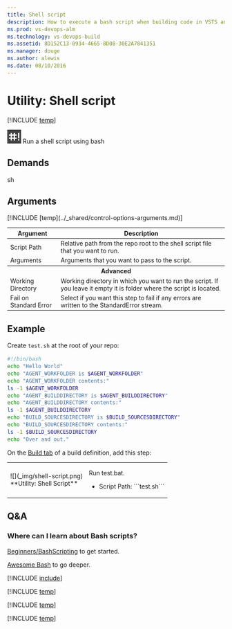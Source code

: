 ```yaml
---
title: Shell script
description: How to execute a bash script when building code in VSTS and Team Foundation Server TFS
ms.prod: vs-devops-alm
ms.technology: vs-devops-build
ms.assetid: 8D152C13-0934-4665-8D08-30E2A7841351
ms.manager: douge
ms.author: alewis
ms.date: 08/10/2016
---
```


# Utility: Shell script

[!INCLUDE [temp](../../_shared/version-tfs-2015-rtm.md)]

![icon](_img/shell-script.png) Run a shell script using bash

## Demands

sh

## Arguments

<table>
<thead>
<tr>
<th>Argument</th>
<th>Description</th>
</tr>
</thead>
<tr>
<td>Script Path</td>
<td>
Relative path from the repo root to the shell script file that you want to run.
</td>
</tr>
<tr>
<td>Arguments</td>
<td>
Arguments that you want to pass to the script.
</td>
</tr>
<tr>
<th style="text-align: center" colspan="2">Advanced</th>
</tr>
<tr>
<td>Working Directory</td>
<td>
Working directory in which you want to run the script.  If you leave it empty it is folder where the script is located.
</td>
</tr>
<tr>
<td>Fail on Standard Error</td>
<td>
Select if you want this step to fail if any errors are written to the StandardError stream.
</td>
</tr>
[!INCLUDE [temp](../_shared/control-options-arguments.md)]
</table>

## Example

Create ```test.sh``` at the root of your repo:

```sh
#!/bin/bash
echo "Hello World"
echo "AGENT_WORKFOLDER is $AGENT_WORKFOLDER"
echo "AGENT_WORKFOLDER contents:"
ls -1 $AGENT_WORKFOLDER
echo "AGENT_BUILDDIRECTORY is $AGENT_BUILDDIRECTORY"
echo "AGENT_BUILDDIRECTORY contents:"
ls -1 $AGENT_BUILDDIRECTORY
echo "BUILD_SOURCESDIRECTORY is $BUILD_SOURCESDIRECTORY"
echo "BUILD_SOURCESDIRECTORY contents:"
ls -1 $BUILD_SOURCESDIRECTORY
echo "Over and out."
```

On the [Build tab](../../index.md) of a build definition, add this step:

<table>
<tr>
<td>![](_img/shell-script.png)<br/>**Utility: Shell Script**</td>
<td>
<p>Run test.bat.</p>
<ul>
<li>Script Path: ```test.sh```</li>
</ul>
</td>
</tr>
</table>


## Q&A

<!-- BEGINSECTION class="md-qanda" -->

### Where can I learn about Bash scripts?

[Beginners/BashScripting](https://help.ubuntu.com/community/Beginners/BashScripting) to get started.

[Awesome Bash](https://github.com/alebcay/awesome-shell#awesome-bash) to go deeper.

[!INCLUDE [include](../../concepts/definitions/_shared/variable-set-in-script-qa.md)]

[!INCLUDE [temp](../_shared/build-step-common-qa.md)]

[!INCLUDE [temp](../../_shared/qa-agents.md)]

[!INCLUDE [temp](../../_shared/qa-versions.md)]

<!-- ENDSECTION -->
